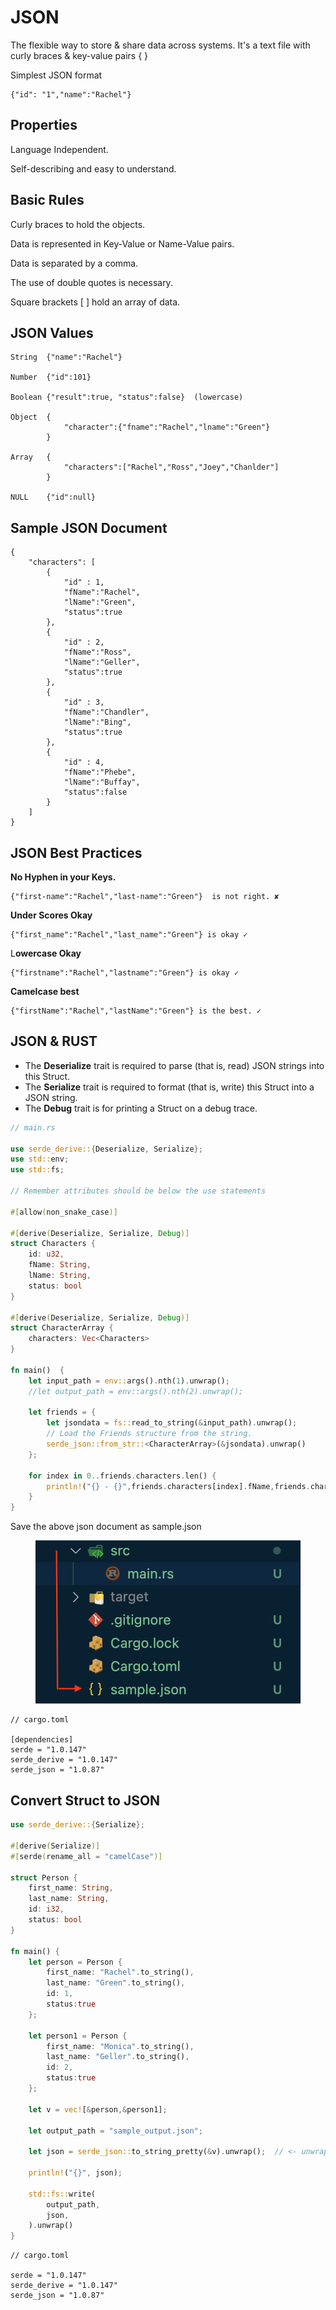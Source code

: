 # JSON

The flexible way to store & share data across systems. It's a text file with curly braces & key-value pairs { }

Simplest JSON format

```
{"id": "1","name":"Rachel"}
```

## Properties

Language Independent.

Self-describing and easy to understand.

## Basic Rules

Curly braces to hold the objects.

Data is represented in Key-Value or Name-Value pairs.

Data is separated by a comma.

The use of double quotes is necessary.

Square brackets \[ ] hold an array of data.

## JSON Values

```
String  {"name":"Rachel"}

Number  {"id":101}

Boolean {"result":true, "status":false}  (lowercase)

Object  {
            "character":{"fname":"Rachel","lname":"Green"}
        }

Array   {
            "characters":["Rachel","Ross","Joey","Chanlder"]
        }

NULL    {"id":null}
```

## Sample JSON Document

```
{
    "characters": [
        {
            "id" : 1,
            "fName":"Rachel",
            "lName":"Green",
            "status":true
        },
        {
            "id" : 2,
            "fName":"Ross",
            "lName":"Geller",
            "status":true
        },
        {
            "id" : 3,
            "fName":"Chandler",
            "lName":"Bing",
            "status":true
        },
        {
            "id" : 4,
            "fName":"Phebe",
            "lName":"Buffay",
            "status":false
        }
    ]
}
```

## JSON Best Practices

**No Hyphen in your Keys.**

```
{"first-name":"Rachel","last-name":"Green"}  is not right. ✘
```

**Under Scores Okay**

```
{"first_name":"Rachel","last_name":"Green"} is okay ✓
```

L**owercase Okay**

```
{"firstname":"Rachel","lastname":"Green"} is okay ✓
```

**Camelcase best**

```
{"firstName":"Rachel","lastName":"Green"} is the best. ✓
```
## JSON & RUST

* The **Deserialize** trait is required to parse (that is, read) JSON strings into this Struct.
* The **Serialize** trait is required to format (that is, write) this Struct into a JSON string.
* The **Debug** trait is for printing a Struct on a debug trace.


```rust
// main.rs

use serde_derive::{Deserialize, Serialize};
use std::env;
use std::fs;

// Remember attributes should be below the use statements

#[allow(non_snake_case)]

#[derive(Deserialize, Serialize, Debug)]
struct Characters {
    id: u32,
    fName: String,
    lName: String,
    status: bool
}

#[derive(Deserialize, Serialize, Debug)]
struct CharacterArray {
    characters: Vec<Characters>
}

fn main()  {
    let input_path = env::args().nth(1).unwrap();
    //let output_path = env::args().nth(2).unwrap();

    let friends = {
        let jsondata = fs::read_to_string(&input_path).unwrap();
        // Load the Friends structure from the string.
        serde_json::from_str::<CharacterArray>(&jsondata).unwrap()
    };
    
    for index in 0..friends.characters.len() {
        println!("{} - {}",friends.characters[index].fName,friends.characters[index].lName);
    }
}
```

Save the above json document as sample.json

<figure><img src="../assets/json_sample.png" alt=""><figcaption></figcaption></figure>

```
// cargo.toml

[dependencies]
serde = "1.0.147"
serde_derive = "1.0.147"
serde_json = "1.0.87"
```

## Convert Struct to JSON

```rust
use serde_derive::{Serialize};

#[derive(Serialize)]
#[serde(rename_all = "camelCase")]

struct Person {
    first_name: String,
    last_name: String,
    id: i32,
    status: bool
}

fn main() {
    let person = Person {
        first_name: "Rachel".to_string(),
        last_name: "Green".to_string(),
        id: 1,
        status:true
    };

    let person1 = Person {
        first_name: "Monica".to_string(),
        last_name: "Geller".to_string(),
        id: 2,
        status:true
    };
    
    let v = vec![&person,&person1];

    let output_path = "sample_output.json";

    let json = serde_json::to_string_pretty(&v).unwrap();  // <- unwrap

    println!("{}", json);
    
    std::fs::write(
        output_path,
        json,
    ).unwrap()
}
```

```
// cargo.toml

serde = "1.0.147"
serde_derive = "1.0.147"
serde_json = "1.0.87"
```